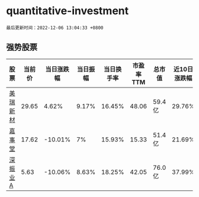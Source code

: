 # quantitative-investment

`最后更新时间：2022-12-06 13:04:33 +0800`

## 强势股票

|股票|当前价|当日涨跌幅|当日振幅|当日换手率|市盈率TTM|总市值|近10日涨跌幅|
|----|----|----|----|----|----|----|----|
|[美瑞新材](https://xueqiu.com/S/SZ300848)|29.65|4.62%|9.17%|16.45%|48.06|59.4亿|29.76%|
|[嘉事堂](https://xueqiu.com/S/SZ002462)|17.62|-10.01%|7%|15.93%|15.33|51.4亿|21.69%|
|[深振业A](https://xueqiu.com/S/SZ000006)|5.63|-10.06%|8.63%|18.25%|42.05|76.0亿|37.99%|
